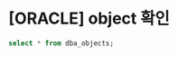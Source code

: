 
# [ORACLE] object 확인

```sql
select * from dba_objects;
```
<!--stackedit_data:
eyJoaXN0b3J5IjpbLTE0NTM1ODg2MjBdfQ==
-->